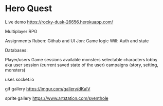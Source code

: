# Hero Quest
Live demo https://rocky-dusk-26656.herokuapp.com/

Multiplayer RPG

Assignments
Ruben: Github and UI
Jon: Game logic 
Will: Auth and state 

Databases:

Player/users
Game sessions available
monsters
selectable characters 
lobby aka user session (current saved state of the user)
campaigns (story, setting, monsters)


uses socket.io

gif gallery https://imgur.com/gallery/dKalV

sprite gallery https://www.artstation.com/sventhole
